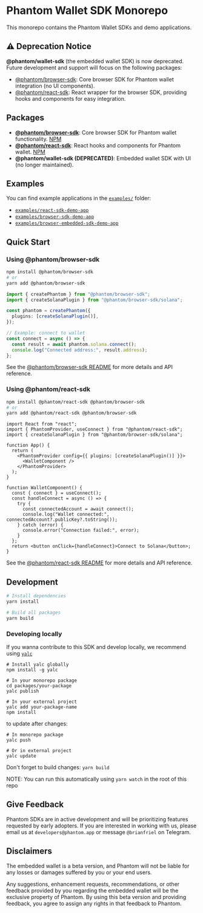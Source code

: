 # Phantom Wallet SDK Monorepo

This monorepo contains the Phantom Wallet SDKs and demo applications.

## ⚠️ Deprecation Notice

**@phantom/wallet-sdk** (the embedded wallet SDK) is now deprecated. Future development and support will focus on the following packages:

- [@phantom/browser-sdk](https://www.npmjs.com/package/@phantom/browser-sdk): Core browser SDK for Phantom wallet integration (no UI components).
- [@phantom/react-sdk](https://www.npmjs.com/package/@phantom/react-sdk): React wrapper for the browser SDK, providing hooks and components for easy integration.

## Packages

- **[@phantom/browser-sdk](./packages/browser-sdk/README.md)**: Core browser SDK for Phantom wallet functionality. [NPM](https://www.npmjs.com/package/@phantom/browser-sdk)
- **[@phantom/react-sdk](./packages/react-sdk/README.md)**: React hooks and components for Phantom wallet. [NPM](https://www.npmjs.com/package/@phantom/react-sdk)
- **@phantom/wallet-sdk (DEPRECATED)**: Embedded wallet SDK with UI (no longer maintained).

## Examples

You can find example applications in the [`examples/`](./examples) folder:

- [`examples/react-sdk-demo-app`](./examples/react-sdk-demo-app)
- [`examples/browser-sdk-demo-app`](./examples/browser-sdk-demo-app)
- [`examples/browser-embedded-sdk-demo-app`](./examples/browser-embedded-sdk-demo-app)

## Quick Start

### Using @phantom/browser-sdk

```bash
npm install @phantom/browser-sdk
# or
yarn add @phantom/browser-sdk
```

```typescript
import { createPhantom } from "@phantom/browser-sdk";
import { createSolanaPlugin } from "@phantom/browser-sdk/solana";

const phantom = createPhantom({
  plugins: [createSolanaPlugin()],
});

// Example: connect to wallet
const connect = async () => {
  const result = await phantom.solana.connect();
  console.log("Connected address:", result.address);
};
```

See the [@phantom/browser-sdk README](./packages/browser-sdk/README.md) for more details and API reference.

### Using @phantom/react-sdk

```bash
npm install @phantom/react-sdk @phantom/browser-sdk
# or
yarn add @phantom/react-sdk @phantom/browser-sdk
```

```tsx
import React from "react";
import { PhantomProvider, useConnect } from "@phantom/react-sdk";
import { createSolanaPlugin } from "@phantom/browser-sdk/solana";

function App() {
  return (
    <PhantomProvider config={{ plugins: [createSolanaPlugin()] }}>
      <WalletComponent />
    </PhantomProvider>
  );
}

function WalletComponent() {
  const { connect } = useConnect();
  const handleConnect = async () => {
    try {
      const connectedAccount = await connect();
      console.log("Wallet connected:", connectedAccount?.publicKey?.toString());
    } catch (error) {
      console.error("Connection failed:", error);
    }
  };
  return <button onClick={handleConnect}>Connect to Solana</button>;
}
```

See the [@phantom/react-sdk README](./packages/react-sdk/README.md) for more details and API reference.

## Development

```bash
# Install dependencies
yarn install

# Build all packages
yarn build
```

### Developing locally

If you wanna contribute to this SDK and develop locally, we recommend using [`yalc`](https://github.com/wclr/yalc)

```
# Install yalc globally
npm install -g yalc

# In your monorepo package
cd packages/your-package
yalc publish

# In your external project
yalc add your-package-name
npm install
```

to update after changes:

```
# In monorepo package
yalc push

# Or in external project
yalc update
```

Don't forget to build changes: `yarn build`

NOTE: You can run this automatically using `yarn watch` in the root of this repo

## Give Feedback

Phantom SDKs are in active development and will be prioritizing features requested by early adopters. If you are interested in working with us, please email us at `developers@phantom.app` or message `@brianfriel` on Telegram.

## Disclaimers

The embedded wallet is a beta version, and Phantom will not be liable for any losses or damages suffered by you or your end users.

Any suggestions, enhancement requests, recommendations, or other feedback provided by you regarding the embedded wallet will be the exclusive property of Phantom. By using this beta version and providing feedback, you agree to assign any rights in that feedback to Phantom.
